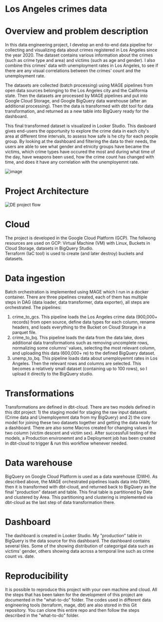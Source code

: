 # Los Angeles crimes data  
  
# Overview and problem description
In this data engineering project, I develop an end-to-end data pipeline for collecting and visualizing data about crimes registered in Los Angeles since the year 2020. The dataset contains various information about the crimes (such as crime type and area) and victims (such as age and gender). I also combine this crimes' data with unemployment rates in Los Angeles, to see if there are any visual correlations between the crimes' count and the unemployment rate.  
  
The datasets are collected (batch processing) using MAGE pipelines from open data sources belonging to the Los Angeles city and the California state. Then the datasets are processed by MAGE pipelines and put into Google Cloud Storage, and Google BigQuery data warehouse (after an additional processing). Then the data is transformed with dbt tool for data transformation, and returned as a new table into BigQuery ready for the dashboard.
  
This final transformed dataset is visualized in Looker Studio. This dasboard gives end-users the opportunity to explore the crime data in each city's area at different time intervals, to assess how safe is he city for each people group. By looking at the dashboard and filtering the data to their needs, the users are able to see what gender and etnicity groups have became the victims, which crime types have occured the most and during what time of the day, have weapons been used, how the crime count has changed with time, and does it have any correlation with the unemployemnt rate.
  
![image](https://github.com/belaz19/de-project/assets/97640160/408f56eb-3c10-4f20-a512-a16a1dd3aa5b)
  
# Project Architecture  
![DE project flow](https://github.com/belaz19/de-project/assets/97640160/9ade635b-fc24-4ca8-b24a-f85dbd7442a6)
  
# Cloud
The project is developed in the Google Cloud Platform (GCP). The follwong resources are used on GCP: Virtual Machine (VM) with Linux, Buckets in Cloud Storage, datasets in BigQuery Studio.  
Terraform (IaC tool) is used to create (and later destroy) buckets and datasets.

# Data ingestion
Batch orchestration is implemented using MAGE which I run in a docker container. There are three pipelines created, each of them has multiple steps in DAG (data loader, data transformer, data exporter), all steps are orchestrated. The pipelines:
  1. crime_to_gcs. This pipeline loads the Los Angeles crime data (900,000+ records) from open source, define data types for each column, rename headers, and loads everything to the Bucket on Cloud Storage in a parquet file.  
  2. crime_to_bq. This pipeline loads the data from the data lake, does additional data transformations such as removing uncomplete rows, normalizing some columns' values, selecting the most relevant column, and uploading this data (600,000+ re) to the defined BigQuery dataset.  
  3. unemp_to_bq. This pipeline loads data about unemployemnt rates in Los Angeles. Then the relevant rows and columns are selected. This becomes a relatively small dataset (containing up to 100 rows), so I upload it directly to the BigQuery studio.

# Transformations
Transformations are defined in dbt-cloud. There are two models defined in this dbt project: 1) the staging model for staging the raw input datasets (Crime data and Unemployemnt data from my BigQuery) and 2) the core model for joining these two datasets together and getting the data ready for a dashboard. There are also some Macros created for changing values in two column (victim descent and victim sex). After successfull testing of the models, a Production environemnt and a Deployment job has been created in dbt-cloud to trigger & run this workflow whenever needed.

# Data warehouse
BigQuery on Google Cloud Platform is used as a data warehouse (DWH). As described above, the MAGE orchestrated pipelines loads data into DWH, then it is transformed with dbt-cloud, and returned back to BigQuery as the final "production" dataset and table. This final table is partitioned by Date and clustered by Area. This partitioning and clustering is implemented via dbt-cloud as the last step of data transformation there.

# Dashboard
The dashboard is created in Looker Studio. My "production" table in BigQuery is the data source for this dashboard. The dashboard contains several tiles. Some of the showing distribution of categorigal data such as victims' gender, others showing data across a temporal line such as crime count vs. date.

# Reproducibility
It is possible to reproduce this project with your own machine and cloud. All the steps that has been taken for the development of this project are documented in the "what-to-do" folder. The codes used in different data engineering tools (terraform, mage, dbt) are also stored in this Git repository. You can clone this entire repo and then follow the steps described in the "what-to-do" folder.
